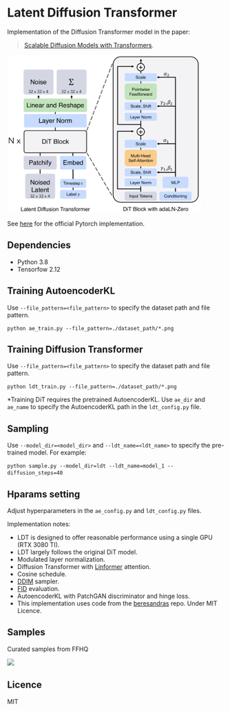 # Latent Diffusion Transformer
Implementation of the Diffusion Transformer model in the paper:

> [Scalable Diffusion Models with Transformers](https://arxiv.org/abs/2212.09748). 

<img src="./images/ldt.png" width="450px"></img>

See [here](https://github.com/facebookresearch/DiT) for the official Pytorch implementation.

## Dependencies
- Python 3.8
- Tensorfow 2.12

## Training AutoencoderKL
Use `--file_pattern=<file_pattern>` to specify the dataset path and file pattern.
```
python ae_train.py --file_pattern=./dataset_path/*.png
```

## Training Diffusion Transformer
Use `--file_pattern=<file_pattern>` to specify the dataset path and file pattern.
```
python ldt_train.py --file_pattern=./dataset_path/*.png
```
*Training DiT requires the pretrained AutoencoderKL. Use `ae_dir` and `ae_name` to specify the AutoencoderKL path in the `ldt_config.py` file.

## Sampling
Use `--model_dir=<model_dir>` and `--ldt_name=<ldt_name>` to specify the pre-trained model. For example:
```
python sample.py --model_dir=ldt --ldt_name=model_1 --diffusion_steps=40
```

## Hparams setting
Adjust hyperparameters in the `ae_config.py` and `ldt_config.py` files.

Implementation notes:
- LDT is designed to offer reasonable performance using a single GPU (RTX 3080 TI).
- LDT largely follows the original DiT model.
- Modulated layer normalization.
- Diffusion Transformer with [Linformer](https://arxiv.org/abs/2006.04768) attention.
- Cosine schedule.
- [DDIM](https://arxiv.org/abs/2010.02502) sampler.
- [FID](https://arxiv.org/abs/1706.08500) evaluation.
- AutoencoderKL with PatchGAN discriminator and hinge loss.
- This implementation uses code from the [beresandras](https://github.com/beresandras/clear-diffusion-keras/tree/master) repo. Under MIT Licence.


## Samples
Curated samples from FFHQ

<img src="./images/output.gif" width="550px"></img>

## Licence
MIT